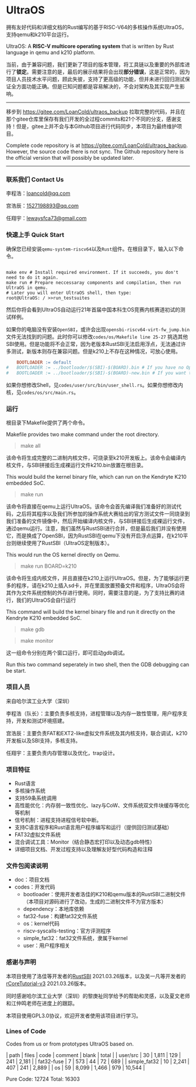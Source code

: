 # UltraOS

拥有友好代码和详细文档的Rust编写的基于RISC-V64的多核操作系统UltraOS，支持qemu和k210平台运行。

UltraOS: A **RISC-V multicore operating system** that is written by Rust language in qemu and k210 platform.

当前，由于兼容问题，我们更新了项目的版本管理，将工具链以及重要的外部库进行了**锁定**。需要注意的是，最后的展示结果将会出现**部分错误**，这是正常的，因为项目人员技术水平问题，顾此失彼，支持了更高级的功能，但并未进行回归测试保证全方面功能正确。但是已知问题都是容易解决的，不会对架构及其实现产生影响。

------------------------------------------------------------------------
移步到 https://gitee.com/LoanCold/ultraos_backup 拉取完整的代码，并且在那个gitee仓库里保存有我们开发的全过程commits和21个不同的分支，感谢支持！但是，gitee上并不会与本Github项目进行代码同步，本项目为最终维护项目。

Complete code repository is at https://gitee.com/LoanCold/ultraos_backup. However, the source code there is not sync. The Github repository here is the official version that will possibly be updated later. 

------------------------------------------------------------------------
### 联系我们 Contact Us

李程浩：[loancold@qq.com](mailto:loancold@qq.com)

宫浩辰：[1527198893@qq.com](mailto:1527198893@qq.com)

任翔宇：[lewaysfca73@gmail.com](mailto:lewaysfca73@gmail.com)


### 快速上手 Quick Start

确保您已经安装`qemu-system-riscv64`以及`Rust`组件。在根目录下，输入以下命令。

``` shell

make env # Install required environment. If it succeeds, you don't need to do it again.
make run # Prepare neccessaray components and compilation, then run UltraOS in qemu.
# Later you will enter UltraOS shell, then type:
root@UltraOS: / >>run_testsuites
```

然后你将会看到UltraOS自动运行21年首届中国本科生OS竞赛内核赛道初试的测试样例。

如果你的电脑没有安装`OpenSBI`，或许会出现`opensbi-riscv64-virt-fw_jump.bin`文件无法找到的问题。此时你可以修改`codes/os/Makefile line 25-27` 挑选其他SBI使用。但是功能将不会正常，因为老版本RustSBI无法启用浮点，无法通过许多测试，新版本则存在兼容问题。但是k210上不存在这种情况，可放心使用。
``` Makefile
	BOOTLOADER := default
#	BOOTLOADER := ../bootloader/$(SBI)-$(BOARD).bin # If you have no OpenSBI, try RustSBI.
#	BOOTLOADER := ../bootloader/$(SBI)-$(BOARD)-new.bin # If you want to use new RustSBI, try this.
```

如果你想修改Shell，见`codes/user/src/bin/user_shell.rs`。如果你想修改内核，见`codes/os/src/main.rs`。

### 运行


根目录下Makefile提供了两个命令。

Makefile provides two make command under the root directory.

> make all

该命令将生成完整的二进制内核文件，可烧录至k210开发板上。该命令会编译内核文件，与SBI拼接后生成裸运行文件k210.bin放置在根目录。

This would build the kernel binary file, which can run on the Kendryte K210 embedded SoC.

> make run

该命令将直接在qemu上运行UltraOS。该命令会首先编译我们准备好的测试代码，之后将其程序以及我们所参加的操作系统大赛给出的官方测试文件一同烧录到我们准备的文件镜像中，然后开始编译内核文件，与SBI拼接后生成裸运行文件，通过qemu运行。注意，我们虽然与RustSBI进行合并，但是最后我们并没有使用它，而是换成了OpenSBI，因为RustSBI在qemu下没有开启浮点运算，在k210平台则继续使用了RustSBI（UltraOS定制版本）。

This would run the OS kernel directly on Qemu.

> make run BOARD=k210

该命令将生成内核文件，并且直接在k210上运行UltraOS。但是，为了能够运行更多的程序，请在k210上插入sd卡，并在里面放置预备文件和程序，UltraOS会将其作为文件系统控制的外存进行使用。同时，需要注意的是，为了支持比赛的进行，我们的UltraOS会自行运行

This command will build the kernel binary file and run it directly on the Kendryte K210 embedded SoC.

> make gdb

> make monitor

这一组命令分别在两个窗口运行，即可启动gdb调试。

Run this two command seperately in two shell, then the GDB debugging can be start.


### 项目人员

来自哈尔滨工业大学（深圳）

李程浩（队长）：主要负责多核支持，进程管理以及内存一致性管理，用户程序支持，开发和测试环境搭建。

宫浩辰：主要负责FAT和EXT2-like虚拟文件系统及其内核支持，联合调试，k210开发板以及SBI支持，多核支持。

任翔宇：主要负责内存管理以及优化，trap设计。

### 项目特征

- Rust语言
- 多核操作系统
- 支持59条系统调用
- 高性能优化：内存弱一致性优化、lazy与CoW、文件系统双文件块缓存等优化等机制
- 信号机制：进程支持进程信号软中断。
- 支持C语言程序和Rust语言用户程序编写和运行（提供回归测试基础）
- FAT32虚拟文件系统
- 混合调试工具：Monitor（结合静态宏打印以及动态gdb特性）
- 详细项目文档、开发过程支持以及理解友好型代码构造和注释

### 文件包阅读说明


- doc：项目文档
- codes：开发代码
  - bootloader：使用开发者洛佳的K210和qemu版本的RustSBI二进制文件（本项目对源码进行了改动，生成的二进制文件不为官方版本）
  - dependency：本地库依赖
  - fat32-fuse：构建fat32文件系统
  - os：kernel代码
  - riscv-syscalls-testing：官方评测程序
  - simple_fat32：fat32文件系统，隶属于kernel
  - user：用户程序相关

### 感谢与声明

本项目使用了洛佳等开发者的[RustSBI](https://github.com/rustsbi/rustsbi) 2021.03.26版本，以及吴一凡等开发者的[rCoreTutorial-v3](https://github.com/rcore-os/rCore-Tutorial-v3) 2021.03.26版本。

同时感谢哈尔滨工业大学（深圳）的黎庚祉同学给予的帮助和灵感，以及夏文老师和江仲鸣老师在进度上的跟踪。

本项目使用GPL3.0协议，欢迎开发者使用该项目进行学习。


### Lines of Code

Codes from us or from prototypes UltraOS based on.

| path | files | code | comment | blank | total |
| user/src | 30 | 1,811 | 129 | 241 | 2,181 |
| fat32-fuse | 7 | 573 | 44 | 72 | 689 |
| simple_fat32 | 10 | 2,241 | 407 | 241 | 2,889 |
| os | 59 | 8,099 | 1,466 | 979 | 10,544 |

Pure Code: 12724
Total: 16303
